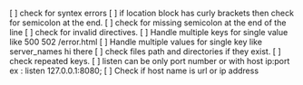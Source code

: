 [ ] check for syntex errors
[ ] if location block has curly brackets then check for semicolon at the end.
[ ] check for missing semicolon at the end of the line
[ ] check for invalid directives.
[ ] Handle multiple keys for single value like 500 502 /error.html
[ ] Handle multiple values for single key like server_names hi there
[ ] check files path and directories if they exist.
[ ] check repeated keys.
[ ] listen can be only port number or with host ip:port ex : listen 127.0.0.1:8080;
[ ] Check if host name is url or ip address